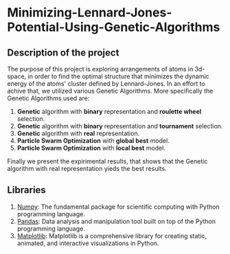 # Minimizing-Lennard-Jones-Potential-Using-Genetic-Algorithms
## Description of the project
The purpose of this project is exploring arrangements of atoms in 3d-space, in order to find the optimal structure that minimizes the dynamic energy of the atoms' cluster defined by Lennard-Jones. In an effort to achive that, we utilized various Genetic Algorithms. Μore specifically the Genetic Algorithms used are:

1. **Genetic** algorithm with **binary** representation and **roulette wheel** selection.
2. **Genetic** algorithm with **binary** representation and **tournament** selection.
3. **Genetic** algorithm with **real** representation.
4. **Particle Swarm Optimization** with **global best** model.
5. **Particle Swarm Optimization** with **local best** model.

Finally we present the expirimental results, that shows that the Genetic algorithm with real representation yieds the best results.

## Libraries
1. [Numpy](https://numpy.org/): The fundamental package for scientific computing with Python programming language.
2. [Pandas](https://pandas.pydata.org/): Data analysis and manipulation tool built on top of the Python programming language.
3. [Matplotlib](https://matplotlib.org/): Matplotlib is a comprehensive library for creating static, animated, and interactive visualizations in Python.

